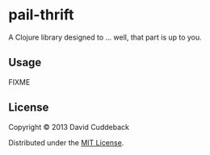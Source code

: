 # pail-thrift

A Clojure library designed to ... well, that part is up to you.

## Usage

FIXME

## License

Copyright © 2013 David Cuddeback

Distributed under the [MIT License](LICENSE).
